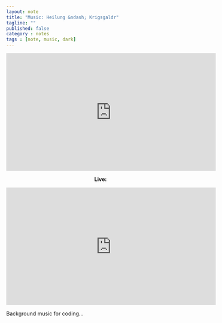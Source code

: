 ```yaml
---
layout: note
title: "Music: Heilung &ndash; Krigsgaldr"
tagline: ""
published: false
category : notes
tags : [note, music, dark]
---
```


<center>
  <div class="video-embed">
    <iframe width="560" height="315"
      src="https://www.youtube.com/embed/tpv261r01Eg"
      frameborder="0" gesture="media"
      allow="encrypted-media" allowfullscreen></iframe>
  </div>

  <strong>Live:</strong>

  <div class="video-embed">
    <iframe width="560" height="315"
      src="https://www.youtube.com/embed/h1BsKIP4uYM?start=1626s"
      frameborder="0" gesture="media"
      allow="encrypted-media" allowfullscreen></iframe>
  </div>
</center>

Background music for coding...
